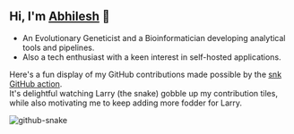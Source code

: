 ## Hi, I'm [Abhilesh](https://abhilesh.github.io/) 👋

 - An Evolutionary Geneticist and a Bioinformatician developing analytical tools and pipelines.
 - Also a tech enthusiast with a keen interest in self-hosted applications.

Here's a fun display of my GitHub contributions made possible by the [snk GitHub action](https://github.com/Platane/snk).  
It's delightful watching Larry (the snake) gobble up my contribution tiles, while also motivating me to keep adding more fodder for Larry.

<picture>
  <source media="(prefers-color-scheme: dark)" srcset="https://github.com/abhilesh/abhilesh/blob/output/github-contribution-grid-snake-dark.svg" />
  <source media="(prefers-color-scheme: light)" srcset="https://github.com/abhilesh/abhilesh/blob/output/github-contribution-grid-snake.svg" />
  <img alt="github-snake" src="github-snake.svg" />
</picture>

<!--
**abhilesh/abhilesh** is a ✨ _special_ ✨ repository because its `README.md` (this file) appears on your GitHub profile.

Here are some ideas to get you started:

- 🔭 I’m currently working on ...
- 🌱 I’m currently learning ...
- 👯 I’m looking to collaborate on ...
- 🤔 I’m looking for help with ...
- 💬 Ask me about ...
- 📫 How to reach me: ...
- 😄 Pronouns: ...
- ⚡ Fun fact: ...
-->
